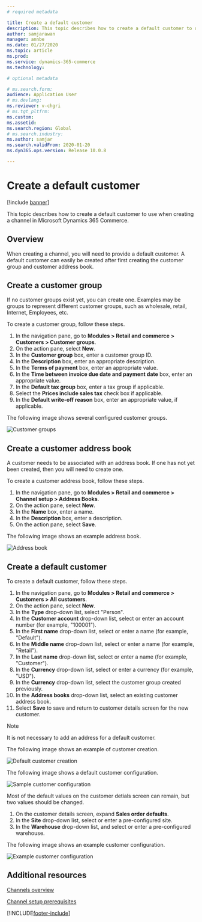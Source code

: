 ```yaml
---
# required metadata

title: Create a default customer
description: This topic describes how to create a default customer to use when creating a channel in Microsoft Dynamics 365 Commerce.
author: samjarawan
manager: annbe
ms.date: 01/27/2020
ms.topic: article
ms.prod: 
ms.service: dynamics-365-commerce
ms.technology: 

# optional metadata

# ms.search.form: 
audience: Application User
# ms.devlang: 
ms.reviewer: v-chgri
# ms.tgt_pltfrm: 
ms.custom: 
ms.assetid: 
ms.search.region: Global
# ms.search.industry: 
ms.author: samjar
ms.search.validFrom: 2020-01-20
ms.dyn365.ops.version: Release 10.0.8

---
```

# Create a default customer


[!include [banner](includes/banner.md)]

This topic describes how to create a default customer to use when creating a channel in Microsoft Dynamics 365 Commerce.

## Overview

When creating a channel, you will need to provide a default customer. A default customer can easily be created after first creating the customer group and customer address book.

## Create a customer group

If no customer groups exist yet, you can create one. Examples may be groups to represent different customer groups, such as wholesale, retail, Internet, Employees, etc.

To create a customer group, follow these steps.

1. In the navigation pane, go to **Modules \> Retail and commerce \> Customers \> Customer groups**.
1. On the action pane, select **New**.
1. In the **Customer group** box, enter a customer group ID.
1. In the **Description** box, enter an appropriate description.
1. In the **Terms of payment** box, enter an appropriate value.
1. In the **Time between invoice due date and payment date** box, enter an appropriate value.
1. In the **Default tax group** box, enter a tax group if applicable.
1. Select the **Prices include sales tax** check box if applicable.
1. In the **Default write-off reason** box, enter an appropriate value, if applicable.

The following image shows several configured customer groups.

![Customer groups](media/customer-groups.png)

## Create a customer address book

A customer needs to be associated with an address book. If one has not yet been created, then you will need to create one.

To create a customer address book, follow these steps.

1. In the navigation pane, go to **Modules \> Retail and commerce \> Channel setup \> Address Books**.
1. On the action pane, select **New**.
1. In the **Name** box, enter a name.
1. In the **Description** box, enter a description.
1. On the action pane, select **Save**.

The following image shows an example address book.

![Address book](media/address-book.png)

## Create a default customer

To create a default customer, follow these steps.

1. In the navigation pane, go to **Modules \> Retail and commerce \> Customers \> All customers**.
1. On the action pane, select **New**.
1. In the **Type** drop-down list, select "Person".
1. In the **Customer account** drop-down list, select or enter an account number (for example, "100001").
1. In the **First name** drop-down list, select or enter a name (for example, "Default").
1. In the **Middle name** drop-down list, select or enter a name (for example, "Retail").
1. In the **Last name** drop-down list, select or enter a name (for example, "Customer").
1. In the **Currency** drop-down list, select or enter a currency (for example, "USD").
1. In the **Currency** drop-down list, select the customer group created previously.
1. In the **Address books**  drop-down list, select an existing customer address book.
1. Select **Save** to save and return to customer details screen for the new customer.

> [!NOTE]
> It is not necessary to add an address for a default customer.

The following image shows an example of customer creation.

![Default customer creation](media/default-customer-creation.png)

The following image shows a default customer configuration.

![Sample customer configuration](media/default-customer-configuration1.png)

Most of the default values on the customer detials screen can remain, but two values should be changed.

1. On the customer details screen, expand **Sales order defaults**.
1. In the **Site** drop-down list, select or enter a pre-configured site.
1. In the **Warehouse** drop-down list, and select or enter a pre-configured warehouse.

The following image shows an example customer configuration.

![Example customer configuration](media/default-customer-configuration2.png)

## Additional resources

[Channels overview](channels-overview.md)

[Channel setup prerequisites](channels-prerequisites.md)


[!INCLUDE[footer-include](../includes/footer-banner.md)]